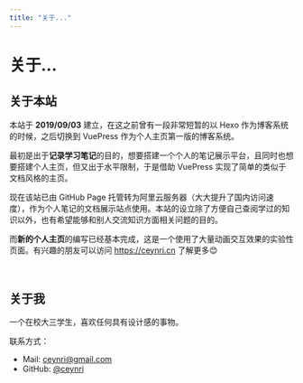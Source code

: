 ```yaml
---
title: "关于..."
---
```


# 关于...

## 关于本站

本站于 **2019/09/03** 建立，在这之前曾有一段非常短暂的以 Hexo 作为博客系统的时候，之后切换到 VuePress 作为个人主页第一版的博客系统。

最初是出于**记录学习笔记**的目的，想要搭建一个个人的笔记展示平台，且同时也想要搭建个人主页，但又出于水平限制，于是借助 VuePress 实现了简单的类似于文档风格的主页。

现在该站已由 GitHub Page 托管转为阿里云服务器（大大提升了国内访问速度），作为个人笔记的文档展示站点使用。本站的设立除了方便自己查阅学过的知识以外，也有希望能够和别人交流知识方面相关问题的目的。

而**新的个人主页**的编写已经基本完成，这是一个使用了大量动画交互效果的实验性页面。有兴趣的朋友可以访问 <https://ceynri.cn> 了解更多😊

<br/>

## 关于我

一个在校大三学生，喜欢任何具有设计感的事物。

联系方式：

- Mail: ceynri@gmail.com
- GitHub: [@ceynri](https://github.com/ceynri)

<br/>
